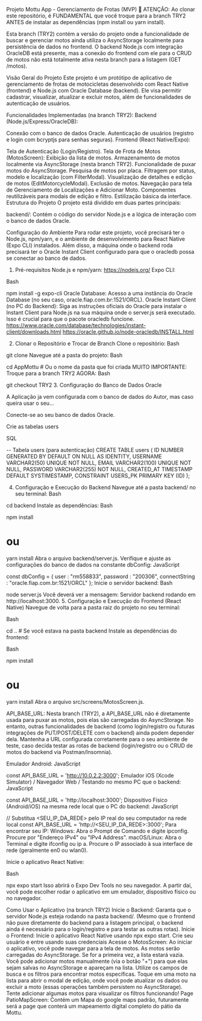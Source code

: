 Projeto Mottu App - Gerenciamento de Frotas (MVP)
🚨 ATENÇÃO: Ao clonar este repositório, é FUNDAMENTAL que você troque para a branch TRY2 ANTES de instalar as dependências (npm install ou yarn install).

Esta branch (TRY2) contém a versão do projeto onde a funcionalidade de buscar e gerenciar motos ainda utiliza o AsyncStorage localmente para persistência de dados no frontend. O backend Node.js com integração OracleDB está presente, mas a conexão do frontend com ele para o CRUD de motos não está totalmente ativa nesta branch para a listagem (GET /motos).

Visão Geral do Projeto
Este projeto é um protótipo de aplicativo de gerenciamento de frotas de motocicletas desenvolvido com React Native (frontend) e Node.js com Oracle Database (backend). Ele visa permitir cadastrar, visualizar, atualizar e excluir motos, além de funcionalidades de autenticação de usuários.

Funcionalidades Implementadas (na branch TRY2):
Backend (Node.js/Express/OracleDB):

Conexão com o banco de dados Oracle.
Autenticação de usuários (registro e login com bcryptjs para senhas seguras).
Frontend (React Native/Expo):

Tela de Autenticação (Login/Registro).
Tela de Frota de Motos (MotosScreen):
Exibição da lista de motos.
Armazenamento de motos localmente via AsyncStorage (nesta branch TRY2).
Funcionalidade de puxar motos do AsyncStorage.
Pesquisa de motos por placa.
Filtragem por status, modelo e localização (com FilterModal).
Visualização de detalhes e edição de motos (EditMotorcycleModal).
Exclusão de motos.
Navegação para tela de Gerenciamento de Localizações e Adicionar Moto.
Componentes reutilizáveis para modais de edição e filtro.
Estilização básica da interface.
Estrutura do Projeto
O projeto está dividido em duas partes principais:

backend/: Contém o código do servidor Node.js e a lógica de interação com o banco de dados Oracle.

Configuração do Ambiente
Para rodar este projeto, você precisará ter o Node.js, npm/yarn, e o ambiente de desenvolvimento para React Native (Expo CLI) instalados. Além disso, a máquina onde o backend roda precisará ter o Oracle Instant Client configurado para que o oracledb possa se conectar ao banco de dados.

1. Pré-requisitos
Node.js e npm/yarn: https://nodejs.org/
Expo CLI:

Bash

npm install -g expo-cli
Oracle Database: Acesso a uma instância do Oracle Database (no seu caso, oracle.fiap.com.br:1521/ORCL).
Oracle Instant Client (no PC do Backend): Siga as instruções oficiais do Oracle para instalar o Instant Client para Node.js na sua máquina onde o server.js será executado. Isso é crucial para que o pacote oracledb funcione.
https://www.oracle.com/database/technologies/instant-client/downloads.html
https://oracle.github.io/node-oracledb/INSTALL.html

2. Clonar o Repositório e Trocar de Branch
Clone o repositório:
Bash

git clone 
Navegue até a pasta do projeto:
Bash

cd AppMottu # Ou o nome da pasta que foi criada
MUITO IMPORTANTE: Troque para a branch TRY2 AGORA:
Bash

git checkout TRY2
3. Configuração do Banco de Dados Oracle

A Aplicação ja vem configurada com o banco de dados do Autor, mas caso queira usar o seu...

Conecte-se ao seu banco de dados Oracle.

Crie as tabelas users

SQL

-- Tabela users (para autenticação)
CREATE TABLE users (
    ID NUMBER GENERATED BY DEFAULT ON NULL AS IDENTITY,
    USERNAME VARCHAR2(50) UNIQUE NOT NULL,
    EMAIL VARCHAR2(100) UNIQUE NOT NULL,
    PASSWORD VARCHAR2(255) NOT NULL,
    CREATED_AT TIMESTAMP DEFAULT SYSTIMESTAMP,
    CONSTRAINT USERS_PK PRIMARY KEY (ID)
);

4. Configuração e Execução do Backend
Navegue até a pasta backend/ no seu terminal:
Bash

cd backend
Instale as dependências:
Bash

npm install
# ou
yarn install
Abra o arquivo backend/server.js.
Verifique e ajuste as configurações do banco de dados na constante dbConfig:
JavaScript

const dbConfig = {
    user            : "rm558833",
    password        : "200306",
    connectString   : "oracle.fiap.com.br:1521/ORCL"
};
Inicie o servidor backend:
Bash

node server.js
Você deverá ver a mensagem: Servidor backend rodando em http://localhost:3000.
5. Configuração e Execução do Frontend (React Native)
Navegue de volta para a pasta raiz do projeto no seu terminal:

Bash

cd .. # Se você estava na pasta backend
Instale as dependências do frontend:

Bash

npm install
# ou
yarn install
Abra o arquivo src/screens/MotosScreen.js.

API_BASE_URL: Nesta branch (TRY2), a API_BASE_URL não é diretamente usada para puxar as motos, pois elas são carregadas do AsyncStorage. No entanto, outras funcionalidades de backend (como login/registro ou futuras integrações de PUT/POST/DELETE com o backend) ainda podem depender dela. Mantenha a URL configurada corretamente para o seu ambiente de teste, caso decida testar as rotas de backend (login/registro ou o CRUD de motos do backend via Postman/Insomnia).

Emulador Android:
JavaScript

const API_BASE_URL = 'http://10.0.2.2:3000'; 
Emulador iOS (Xcode Simulator) / Navegador Web / Testando no mesmo PC que o backend:
JavaScript

const API_BASE_URL = 'http://localhost:3000';
Dispositivo Físico (Android/iOS) na mesma rede local que o PC do backend:
JavaScript

// Substitua <SEU_IP_DA_REDE> pelo IP real do seu computador na rede local
const API_BASE_URL = 'http://<SEU_IP_DA_REDE>:3000';
Para encontrar seu IP:
Windows: Abra o Prompt de Comando e digite ipconfig. Procure por "Endereço IPv4" ou "IPv4 Address".
macOS/Linux: Abra o Terminal e digite ifconfig ou ip a. Procure o IP associado à sua interface de rede (geralmente en0 ou wlan0).

Inicie o aplicativo React Native:

Bash

npx expo start
Isso abrirá o Expo Dev Tools no seu navegador. A partir daí, você pode escolher rodar o aplicativo em um emulador, dispositivo físico ou no navegador.

Como Usar o Aplicativo (na branch TRY2)
Inicie o Backend: Garanta que o servidor Node.js esteja rodando na pasta backend/. (Mesmo que o frontend não puxe diretamente do backend para a listagem principal, o backend ainda é necessário para o login/registro e para testar as outras rotas).
Inicie o Frontend: Inicie o aplicativo React Native usando npx expo start.
Crie seu usuário e entre usando suas credenciais
Acesse o MotosScreen:
Ao iniciar o aplicativo, você pode navegar para a tela de motos.
As motos serão carregadas do AsyncStorage. Se for a primeira vez, a lista estará vazia.
Você pode adicionar motos manualmente (via o botão "+") para que elas sejam salvas no AsyncStorage e apareçam na lista.
Utilize os campos de busca e os filtros para encontrar motos específicas.
Toque em uma moto na lista para abrir o modal de edição, onde você pode atualizar os dados ou excluir a moto (essas operações também persistem no AsyncStorage).
Tente adicionar algumas motos para visualizar os filtros funcionando!
Page PatioMapScreen: 
Contém um Mapa do google maps padrão, futuramente será a page que conterá um mapeamento digital completo do pátio da Mottu.